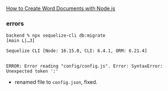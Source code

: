 
[How to Create Word Documents with Node.js](https://medium.com/swlh/how-to-create-word-documents-with-node-js-4f74d6d4662c)


### errors

```
backend % npx sequelize-cli db:migrate                                                            [main L|…3]

Sequelize CLI [Node: 16.15.0, CLI: 6.4.1, ORM: 6.21.4]


ERROR: Error reading "config/config.js". Error: SyntaxError: Unexpected token ':'

```
- renamed file to `config.json`, fixed.
 